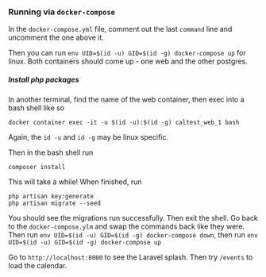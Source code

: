 ### Running via `docker-compose`

In the `docker-compose.yml` file, comment out the last `command` line
and uncomment the one above it.

Then you can run `env UID=$(id -u) GID=$(id -g) docker-compose up` for linux. Both containers
should come up - one web and the other postgres.

##### Install php packages

In another terminal, find the name of the web container, then exec into a bash shell
like so

```
docker container exec -it -u $(id -u):$(id -g) caltest_web_1 bash
```
Again, the `id -u` and `id -g` may be linux specific.

Then in the bash shell run

``` 
composer install
```

This will take a while! When finished, run

```
php artisan key:generate
php artisan migrate --seed
```

You should see the migrations run successfully. Then exit the shell. Go back to the
`docker-compose.ylm` and swap the commands back like they were. Then  run 
`env UID=$(id -u) GID=$(id -g) docker-compose down`, then run 
`env UID=$(id -u) GID=$(id -g) docker-compose up`

Go to `http://localhost:8000` to see the Laravel splash. Then try `/events` to load 
the calendar.
